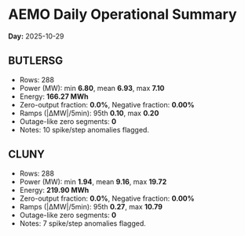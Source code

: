 # AEMO Daily Operational Summary
**Day:** 2025-10-29

## BUTLERSG
- Rows: 288
- Power (MW): min **6.80**, mean **6.93**, max **7.10**
- Energy: **166.27 MWh**
- Zero-output fraction: **0.0%**, Negative fraction: **0.00%**
- Ramps (|ΔMW|/5min): 95th **0.10**, max **0.20**
- Outage-like zero segments: **0**
- Notes: 10 spike/step anomalies flagged.

## CLUNY
- Rows: 288
- Power (MW): min **1.94**, mean **9.16**, max **19.72**
- Energy: **219.90 MWh**
- Zero-output fraction: **0.0%**, Negative fraction: **0.00%**
- Ramps (|ΔMW|/5min): 95th **0.27**, max **10.79**
- Outage-like zero segments: **0**
- Notes: 7 spike/step anomalies flagged.
